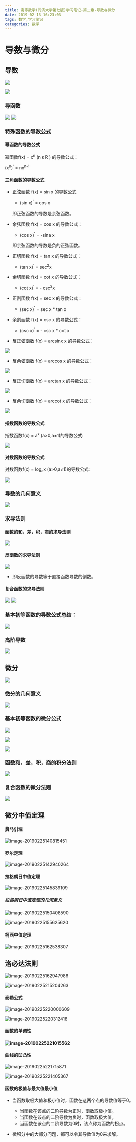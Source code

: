 ```yaml
---
title: 高等数学(同济大学第七版)学习笔记-第二章-导数与微分
date: 2019-02-13 16:23:03
tags: 数学,学习笔记
categories: 数学
---
```


# 导数与微分

## 导数

![](../assets/images/006tKfTcgy1g076b3nrg8j315m0gb41f.jpg)

![](../assets/images/006tKfTcgy1g076gyjstbj314n06bdgq.jpg)

### 导函数

![](../assets/images/006tKfTcgy1g076h31f0rj31620l5djf.jpg)
![](../assets/images/006tKfTcgy1g076io14cwj316008awfj.jpg)

### 特殊函数的导数公式

#### 幂函数的导数公式

幂函数f(x) = x<sup>n</sup> (n ϵ R ) 的导数公式：

(x<sup>n</sup>)<sup>'</sup> = nx<sup>n-1</sup>

#### 三角函数的导数公式

- 正弦函数 f(x) = sin x  的导数公式

    * (sin x)<sup>'</sup> = cos x

    即正弦函数的导数是余弦函数。

- 余弦函数 f(x) = cos x  的导数公式：

    * (cos x)<sup>'</sup> = -sina x

    即余弦函数的导数是负的正弦函数。

- 正切函数 f(x) = tan x 的导数公式：

    * (tan x)<sup>'</sup> = sec<sup>2</sup>x

- 余切函数 f(x) = cot x 的导数公式：

    * (cot x)<sup>'</sup> = - csc<sup>2</sup>x 

- 正割函数 f(x) = sec x 的导数公式：

    * (sec x)<sup>'</sup> = sec x \* tan x

- 余割函数 f(x) = csc x 的导数公式：

    * (csc x)<sup>'</sup> = - csc x \* cot x

- 反正弦函数 f(x) = arcsinx x 的导数公式：

![](../assets/images/006tKfTcgy1g076h6y89pj30xw03qq2u.jpg)

- 反余弦函数 f(x) = arccos x 的导数公式：

![](../assets/images/006tKfTcgy1g076h9etdbj30q603umx2.jpg)

- 反正切函数 f(x) = arctan x 的导数公式：

![](../assets/images/006tKfTcgy1g076hbuzcmj30ny03c745.jpg)

- 反余切函数 f(x) = arccot x 的导数公式：

![](../assets/images/006tKfTcgy1g076hegnf8j30p603ejr9.jpg)


#### 指数函数的导数公式

指数函数f(x) = a<sup>x</sup> (a>0,a≠1)的导数公式:

![](../assets/images/006tKfTcgy1g076hhs0ytj312q06cjry.jpg)

#### 对数函数的导数公式

对数函数f(x) = log<sub>a</sub>x (a>0,a≠1)的导数公式:

![](../assets/images/006tKfTcgy1g076hk9t90j31dm0aiq3s.jpg)

### 导数的几何意义

![](../assets/images/006tKfTcgy1g076hn20abj314g0u0gqa.jpg)

### 求导法则

#### 函数的和，差，积，商的求导法则

![](../assets/images/006tKfTcgy1g076hs900rj31b40bs405.jpg)

#### 反函数的求导法则

![](../assets/images/006tKfTcgy1g076hv4fr3j31bg098dgu.jpg)

* 即反函数的导数等于直接函数导数的倒数。

#### 复合函数的求导法则

![](../assets/images/006tKfTcgy1g076hy586sj31d00723zg.jpg)
![](../assets/images/006tKfTcgy1g076j5fi0uj31bc080wgn.jpg)

### 基本初等函数的导数公式总结：

![](../assets/images/006tKfTcgy1g076i0o7afj30u00xxdj1.jpg)


### 高阶导数

![](../assets/images/006tKfTcgy1g076i4uh6fj31cw0u0wjs.jpg)


## 微分

![](../assets/images/006tKfTcgy1g076i7mnl5j31cr0u041y.jpg)

### 微分的几何意义

![](../assets/images/006tKfTcgy1g076ialmgyj31840u0teu.jpg)

### 基本初等函数的微分公式

![](../assets/images/006tKfTcgy1g076til6x3j31n609q0wj.jpg)

![](../assets/images/006tKfTcgy1g076uaa8gbj312v0u0av7.jpg)

![](../assets/images/006tKfTcgy1g076uts9iej31na03uac2.jpg)

### 函数和，差，积，商的积分法则

![](../assets/images/006tKfTcly1g0774zu78oj31n20gc7da.jpg)

### 复合函数的微分法则

![](../assets/images/006tKfTcly1g0779xuog7j31o80kcdyj.jpg)

## 微分中值定理

#### 费马引理

![image-20190225140815451](../assets/images/image-20190225140815451.png)

#### 罗尔定理

![image-20190225142940264](../assets/images/image-20190225142940264.png)

#### 拉格朗日中值定理

![image-20190225145839109](../assets/images/image-20190225145839109.png)

##### 拉格朗日中值定理的几何意义

![image-20190225150408590](../assets/images/image-20190225150408590.png)

![image-20190225155625620](../assets/images/image-20190225155625620.png)

#### 柯西中值定理

![image-20190225162538307](../assets/images/image-20190225162538307.png)



## 洛必达法则

![image-20190225162947986](../assets/images/image-20190225162947986.png)

![image-20190225215204263](../assets/images/image-20190225215204263.png)

#### 泰勒公式

![image-20190225220000609](../assets/images/image-20190225220000609.png)

![image-20190225220312418](../assets/images/image-20190225220312418.png)

####  函数的单调性

#### ![image-20190225221015562](../assets/images/image-20190225221015562.png) 

#### 曲线的凹凸性

![image-20190225221715871](../assets/images/image-20190225221715871.png)

![image-20190225221405367](../assets/images/image-20190225221405367.png)

#### 函数的极值与最大值最小值

- 当函数取极大值和极小值时，函数在这两个点的导数值等于0。

  - 当函数在该点的二阶导数为正时，函数取极小值。
  - 当函数在该点的二阶导数为负时，函数取极大值。
  - 当函数在该点的二阶导数为0时，该点称为函数的拐点。

- 微积分中的大部分问题，都可以令其导数值为0来求解。

